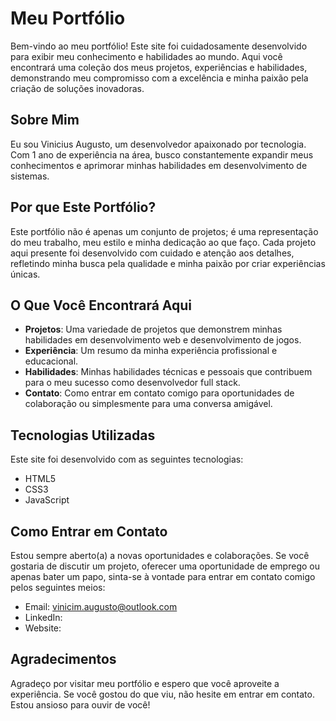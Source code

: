 # Meu Portfólio

Bem-vindo ao meu portfólio! Este site foi cuidadosamente desenvolvido para exibir meu conhecimento e habilidades ao mundo. Aqui você encontrará uma coleção dos meus projetos, experiências e habilidades, demonstrando meu compromisso com a excelência e minha paixão pela criação de soluções inovadoras.

## Sobre Mim

Eu sou Vinicius Augusto, um desenvolvedor apaixonado por tecnologia. Com 1 ano de experiência na área, busco constantemente expandir meus conhecimentos e aprimorar minhas habilidades em desenvolvimento de sistemas.

## Por que Este Portfólio?

Este portfólio não é apenas um conjunto de projetos; é uma representação do meu trabalho, meu estilo e minha dedicação ao que faço. Cada projeto aqui presente foi desenvolvido com cuidado e atenção aos detalhes, refletindo minha busca pela qualidade e minha paixão por criar experiências únicas.

## O Que Você Encontrará Aqui

- **Projetos**: Uma variedade de projetos que demonstrem minhas habilidades em desenvolvimento web e desenvolvimento de jogos.
- **Experiência**: Um resumo da minha experiência profissional e educacional.
- **Habilidades**: Minhas habilidades técnicas e pessoais que contribuem para o meu sucesso como desenvolvedor full stack.
- **Contato**: Como entrar em contato comigo para oportunidades de colaboração ou simplesmente para uma conversa amigável.

## Tecnologias Utilizadas

Este site foi desenvolvido com as seguintes tecnologias:

- HTML5
- CSS3
- JavaScript

## Como Entrar em Contato

Estou sempre aberto(a) a novas oportunidades e colaborações. Se você gostaria de discutir um projeto, oferecer uma oportunidade de emprego ou apenas bater um papo, sinta-se à vontade para entrar em contato comigo pelos seguintes meios:

- Email: vinicim.augusto@outlook.com
- LinkedIn: 
- Website: 

## Agradecimentos

Agradeço por visitar meu portfólio e espero que você aproveite a experiência. Se você gostou do que viu, não hesite em entrar em contato. Estou ansioso para ouvir de você!

